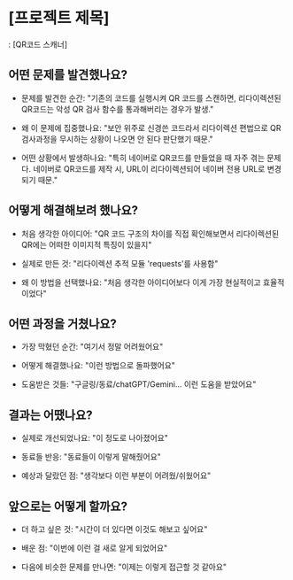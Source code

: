 # [프로젝트 제목]

: [QR코드 스캐너]

## 어떤 문제를 발견했나요?

- 문제를 발견한 순간: "기존의 코드를 실행시켜 QR 코드를 스캔하면, 리다이렉션된 QR코드는 악성 QR 검사 함수를 통과해버리는 경우가 발생."

- 왜 이 문제에 집중했나요: "보안 위주로 신경쓴 코드라서 리다이렉션 편법으로 QR 검사과정을 무시하는 상황이 나오면 안 된다 판단했기 때문."

- 어떤 상황에서 발생하나요: "특히 네이버로 QR코드를 만들었을 때 자주 겪는 문제다. 네이버로 QR코드를 제작 시, URL이 리다이렉션되어 네이버 전용 URL로 변경되기 때문."

## 어떻게 해결해보려 했나요?

- 처음 생각한 아이디어: "QR 코드 구조의 차이를 직접 확인해보면서 리다이렉션된 QR에는 어떠한 이미지적 특징이 있을지"

- 실제로 만든 것: "리다이렉션 추적 모듈 'requests'를 사용함"

- 왜 이 방법을 선택했나요: "처음 생각한 아이디어보다 이게 가장 현실적이고 효율적이었다"

## 어떤 과정을 거쳤나요?

- 가장 막혔던 순간: "여기서 정말 어려웠어요"

- 어떻게 해결했나요: "이런 방법으로 돌파했어요"

- 도움받은 것들: "구글링/동료/chatGPT/Gemini... 이런 도움을 받았어요"

## 결과는 어땠나요?

- 실제로 개선되었나요: "이 정도로 나아졌어요"

- 동료들 반응: "동료들이 이렇게 말해줬어요"

- 예상과 달랐던 점: "생각보다 이런 부분이 어려웠/쉬웠어요"

## 앞으로는 어떻게 할까요?

- 더 하고 싶은 것: "시간이 더 있다면 이것도 해보고 싶어요"

- 배운 점: "이번에 이런 걸 새로 알게 되었어요"

- 다음에 비슷한 문제를 만나면: "이제는 이렇게 접근할 것 같아요"